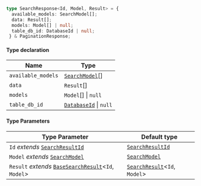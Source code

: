 ```ts
type SearchResponse<Id, Model, Result> = {
  available_models: SearchModel[];
  data: Result[];
  models: Model[] | null;
  table_db_id: DatabaseId | null;
 } & PaginationResponse;
```

#### Type declaration

| Name               | Type                                                     |
| ------------------ | -------------------------------------------------------- |
| `available_models` | [`SearchModel`](./generated/html/SearchModel.md)\[]      |
| `data`             | `Result`\[]                                              |
| `models`           | `Model`\[] \| `null`                                     |
| `table_db_id`      | [`DatabaseId`](./generated/html/DatabaseId.md) \| `null` |

#### Type Parameters

| Type Parameter                                                                               | Default type                                                      |
| -------------------------------------------------------------------------------------------- | ----------------------------------------------------------------- |
| `Id` *extends* [`SearchResultId`](./generated/html/SearchResultId.md)                        | [`SearchResultId`](./generated/html/SearchResultId.md)            |
| `Model` *extends* [`SearchModel`](./generated/html/SearchModel.md)                           | [`SearchModel`](./generated/html/SearchModel.md)                  |
| `Result` *extends* [`BaseSearchResult`](./generated/html/BaseSearchResult.md)<`Id`, `Model`> | [`SearchResult`](./generated/html/SearchResult.md)<`Id`, `Model`> |
